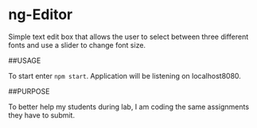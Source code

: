 # ng-Editor

Simple text edit box that allows the user to select between three different fonts and use a slider to change font size.

##USAGE

To start enter `npm start`. Application will be listening on localhost8080.

##PURPOSE

To better help my students during lab, I am coding the same assignments they have to submit.


